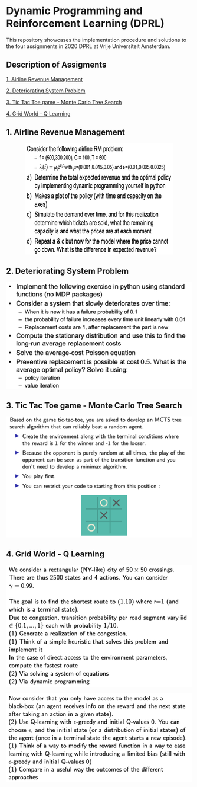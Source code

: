 # Dynamic Programming and Reinforcement Learning (DPRL)

This repository showcases the implementation procedure and solutions to the four assignments in 2020 DPRL at Vrije Universiteit Amsterdam.

## Description of Assigments
[1. Airline Revenue Management](#1-airline-revenue-management)

[2. Deteriorating System Problem](#2-deteriorating-system-problem)

[3. Tic Tac Toe game - Monte Carlo Tree Search](#3-tic-tac-toe-game---monte-carlo-tree-search)

[4. Grid World - Q Learning](#4-grid-world---q-learning)

## 1. Airline Revenue Management
<p align="center">
    <img src="Assignment1_Revenue_Management/ass1_description.png" id="img-ass1des" width="400" height="300"/>
</p>

## 2. Deteriorating System Problem
<p align="center">
    <img src="Assignment2_MDP/ass2_description.png" id="img-ass2des" style="zoom:70%"/>
</p>

## 3. Tic Tac Toe game - Monte Carlo Tree Search
<p align="center">
    <img src="Assignment3_MCTS/ass3_description.png" id="img-ass3des" style="zoom:70%"/>
</p>

## 4. Grid World - Q Learning
<p align="center">
    <img src="Assignment4_qlearning/ass4_description1.png" id="img-ass4des1"/>
</p>

<p align="center">
    <img src="Assignment4_qlearning/ass4_description2.png" id="img-ass4des2"/>
</p>

